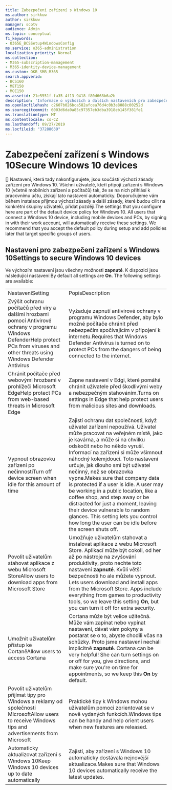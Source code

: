 ```yaml
---
title: Zabezpečení zařízení s Windows 10
ms.author: sirkkuw
author: sirkkuw
manager: scotv
audience: Admin
ms.topic: conceptual
f1_keywords:
- O365E_BCSSetup4WindowsConfig
ms.service: o365-administration
localization_priority: Normal
ms.collection:
- M365-subscription-management
- M365-identity-device-management
ms.custom: OKR_SMB_M365
search.appverid:
- BCS160
- MET150
- MOE150
ms.assetid: 21e5551f-fa35-4f13-9418-f80d668b6a2b
description: 'Informace o výchozích a dalších nastaveních pro zabezpečení zařízení systému Windows 10. '
ms.openlocfilehash: c2607b026bca582afcea76d4c0b3e8088c00252d
ms.sourcegitcommit: 6003d6da0a85c97357eb3dba3918eb145f381fe1
ms.translationtype: MT
ms.contentlocale: cs-CZ
ms.lasthandoff: 09/27/2019
ms.locfileid: "37288639"
---
```

# <a name="secure-windows-10-devices"></a><span data-ttu-id="f998c-103">Zabezpečení zařízení s Windows 10</span><span class="sxs-lookup"><span data-stu-id="f998c-103">Secure Windows 10 devices</span></span>

<span data-ttu-id="f998c-p101">[] Nastavení, která tady nakonfigurujete, jsou součástí výchozí zásady zařízení pro Windows 10. Všichni uživatelé, kteří připojí zařízení s Windows 10 (včetně mobilních zařízení a počítačů) tak, že se na nich přihlásí k pracovnímu účtu, získají tato nastavení automaticky. Doporučujeme vám během instalace přijmou výchozí zásady a další zásady, které budou cílit na konkrétní skupiny uživatelů, přidat později.</span><span class="sxs-lookup"><span data-stu-id="f998c-p101">The settings that you configure here are part of the default device policy for Windows 10. All users that connect a Windows 10 device, including mobile devices and PCs, by signing in with their work account, will automatically receive these settings. We recommend that you accept the default policy during setup and add policies later that target specific groups of users.</span></span>
  
## <a name="settings-to-secure-windows-10-devices"></a><span data-ttu-id="f998c-107">Nastavení pro zabezpečení zařízení s Windows 10</span><span class="sxs-lookup"><span data-stu-id="f998c-107">Settings to secure Windows 10 devices</span></span>

<span data-ttu-id="f998c-p102">Ve výchozím nastavení jsou všechny možnosti **zapnuté**. K dispozici jsou následující nastavení:</span><span class="sxs-lookup"><span data-stu-id="f998c-p102">By default all settings are **On**. The following settings are available:</span></span>
  
|||
|:-----|:-----|
|<span data-ttu-id="f998c-110">Nastavení</span><span class="sxs-lookup"><span data-stu-id="f998c-110">Setting</span></span>  <br/> |<span data-ttu-id="f998c-111">Popis</span><span class="sxs-lookup"><span data-stu-id="f998c-111">Description</span></span>  <br/> |
|<span data-ttu-id="f998c-112">Zvýšit ochranu počítačů před viry a dalšími hrozbami pomocí Antivirové ochrany v programu Windows Defender</span><span class="sxs-lookup"><span data-stu-id="f998c-112">Help protect PCs from viruses and other threats using Windows Defender Antivirus</span></span>  <br/> |<span data-ttu-id="f998c-113">Vyžaduje zapnutí antivirové ochrany v programu Windows Defender, aby bylo možné počítače chránit před nebezpečím spočívajícím v připojení k internetu.</span><span class="sxs-lookup"><span data-stu-id="f998c-113">Requires that Windows Defender Antivirus is turned on to protect PCs from the dangers of being connected to the internet.</span></span>  <br/> |
|<span data-ttu-id="f998c-114">Chránit počítače před webovými hrozbami v prohlížeči Microsoft Edge</span><span class="sxs-lookup"><span data-stu-id="f998c-114">Help protect PCs from web-based threats in Microsoft Edge</span></span>  <br/> |<span data-ttu-id="f998c-115">Zapne nastavení v Edgi, které pomáhá chránit uživatele před škodlivými weby a nebezpečným stahováním.</span><span class="sxs-lookup"><span data-stu-id="f998c-115">Turns on settings in Edge that help protect users from malicious sites and downloads.</span></span>  <br/> |
|<span data-ttu-id="f998c-116">Vypnout obrazovku zařízení po nečinnosti</span><span class="sxs-lookup"><span data-stu-id="f998c-116">Turn off device screen when idle for this amount of time</span></span>  <br/> |<span data-ttu-id="f998c-p103">Zajistí ochranu dat společnosti, když uživatel zařízení nepoužívá. Uživatel může pracovat na veřejném místě, jako je kavárna, a může si na chvilku odskočit nebo ho někdo vyruší. Informací na zařízení si může všimnout náhodný kolemjdoucí. Toto nastavení určuje, jak dlouho smí být uživatel nečinný, než se obrazovka vypne.</span><span class="sxs-lookup"><span data-stu-id="f998c-p103">Makes sure that company data is protected if a user is idle. A user may be working in a public location, like a coffee shop, and step away or be distracted for just a moment, leaving their device vulnerable to random glances. This setting lets you control how long the user can be idle before the screen shuts off.</span></span>  <br/> |
|<span data-ttu-id="f998c-120">Povolit uživatelům stahovat aplikace z webu Microsoft Store</span><span class="sxs-lookup"><span data-stu-id="f998c-120">Allow users to download apps from Microsoft Store</span></span>  <br/> |<span data-ttu-id="f998c-p104">Umožňuje uživatelům stahovat a instalovat aplikace z webu Microsoft Store. Aplikací může být cokoli, od her až po nástroje na zvyšování produktivity, proto nechte toto nastavení **zapnuté**. Kvůli větší bezpečnosti ho ale můžete vypnout.  </span><span class="sxs-lookup"><span data-stu-id="f998c-p104">Lets users download and install apps from the Microsoft Store. Apps include everything from games to productivity tools, so we leave this setting **On**, but you can turn it off for extra security.  </span></span><br/> |
|<span data-ttu-id="f998c-123">Umožnit uživatelům přístup ke Cortaně</span><span class="sxs-lookup"><span data-stu-id="f998c-123">Allow users to access Cortana</span></span>  <br/> |<span data-ttu-id="f998c-p105">Cortana může být velice užitečná. Může vám zapínat nebo vypínat nastavení, dávat vám pokyny a postarat se o to, abyste chodili včas na schůzky. Proto jsme nastavení nechali implicitně **zapnuté**.  </span><span class="sxs-lookup"><span data-stu-id="f998c-p105">Cortana can be very helpful! She can turn settings on or off for you, give directions, and make sure you're on time for appointments, so we keep this **On** by default.  </span></span><br/> |
|<span data-ttu-id="f998c-126">Povolit uživatelům přijímat tipy pro Windows a reklamy od společnosti Microsoft</span><span class="sxs-lookup"><span data-stu-id="f998c-126">Allow users to receive Windows tips and advertisements from Microsoft</span></span>  <br/> |<span data-ttu-id="f998c-127">Praktické tipy k Windows mohou uživatelům pomoci zorientovat se v nově vydaných funkcích.</span><span class="sxs-lookup"><span data-stu-id="f998c-127">Windows tips can be handy and help orient users when new features are released.</span></span>  <br/> |
|<span data-ttu-id="f998c-128">Automaticky aktualizovat zařízení s Windows 10</span><span class="sxs-lookup"><span data-stu-id="f998c-128">Keep Windows 10 devices up to date automatically</span></span>  <br/> |<span data-ttu-id="f998c-129">Zajistí, aby zařízení s Windows 10 automaticky dostávala nejnovější aktualizace.</span><span class="sxs-lookup"><span data-stu-id="f998c-129">Makes sure that Windows 10 devices automatically receive the latest updates.</span></span>  <br/> |
   

